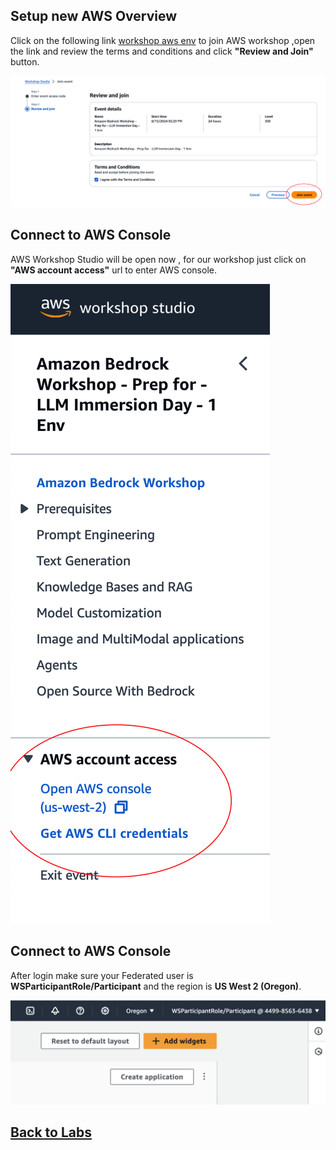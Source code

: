 ## Setup new AWS Overview


Click on the following link [workshop aws env](https://catalog.us-east-1.prod.workshops.aws/join?access-code=2fe8-03a0fe-75) to join AWS workshop ,open the link and review the terms and conditions and click **"Review and Join"** button.

   ![image](aws/images/new_workshop.png)

## Connect to AWS Console

AWS Workshop Studio will be open now , for our workshop just click on  **"AWS account access"** url to enter AWS console.

   ![image](aws/images/enter_console.png)


## Connect to AWS Console

After login make sure your Federated user is **WSParticipantRole/Participant** and the region is **US West 2 (Oregon)**.

   ![image](aws/images/after_login.png)


## [Back to Labs](https://github.com/TeraSky-OSS/aws-bedrock-llm-workshop/tree/main?tab=readme-ov-file#labs-overview)